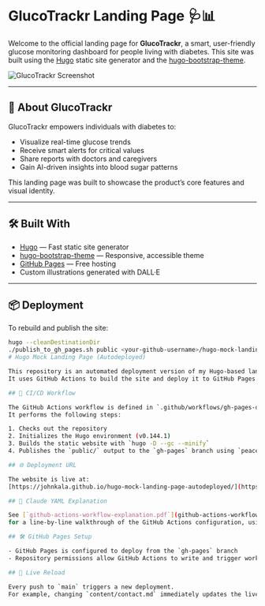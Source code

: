 # GlucoTrackr Landing Page 🩺📊

Welcome to the official landing page for **GlucoTrackr**, a smart, user-friendly glucose monitoring dashboard for people living with diabetes. This site was built using the [Hugo](https://gohugo.io/) static site generator and the [hugo-bootstrap-theme](https://github.com/filipecarneiro/hugo-bootstrap-theme).

![GlucoTrackr Screenshot](static/images/logo.png)

---

## 🚀 About GlucoTrackr

GlucoTrackr empowers individuals with diabetes to:

- Visualize real-time glucose trends
- Receive smart alerts for critical values
- Share reports with doctors and caregivers
- Gain AI-driven insights into blood sugar patterns

This landing page was built to showcase the product’s core features and visual identity.

---

## 🛠️ Built With

- [Hugo](https://gohugo.io/) — Fast static site generator
- [hugo-bootstrap-theme](https://github.com/filipecarneiro/hugo-bootstrap-theme) — Responsive, accessible theme
- [GitHub Pages](https://pages.github.com/) — Free hosting
- Custom illustrations generated with DALL·E

---


## 📦 Deployment

To rebuild and publish the site:

```bash
hugo --cleanDestinationDir
./publish_to_gh_pages.sh public <your-github-username>/hugo-mock-landing-page
# Hugo Mock Landing Page (Autodeployed)

This repository is an automated deployment version of my Hugo-based landing page.  
It uses GitHub Actions to build the site and deploy it to GitHub Pages every time I push to the `main` branch.

## 🔁 CI/CD Workflow

The GitHub Actions workflow is defined in `.github/workflows/gh-pages-deployment.yaml`.  
It performs the following steps:

1. Checks out the repository
2. Initializes the Hugo environment (v0.144.1)
3. Builds the static website with `hugo -D --gc --minify`
4. Publishes the `public/` output to the `gh-pages` branch using `peaceiris/actions-gh-pages`

## 🌐 Deployment URL

The website is live at:  
[https://johnkala.github.io/hugo-mock-landing-page-autodeployed/](https://johnkala.github.io/hugo-mock-landing-page-autodeployed/)

## 🧠 Claude YAML Explanation

See [`github-actions-workflow-explanation.pdf`](github-actions-workflow-explanation.pdf)  
for a line-by-line walkthrough of the GitHub Actions configuration, using Anthropic’s Claude AI.

## 🛠️ GitHub Pages Setup

- GitHub Pages is configured to deploy from the `gh-pages` branch
- Repository permissions allow GitHub Actions to write and trigger workflows

## 🧪 Live Reload

Every push to `main` triggers a new deployment.  
For example, changing `content/contact.md` immediately updates the live site via GitHub Actions.


